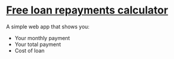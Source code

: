 # [Free loan repayments calculator](https://psybernetic.github.io/loan-repayments-calculator/)

A simple web app that shows you:

* Your monthly payment
* Your total payment
* Cost of loan